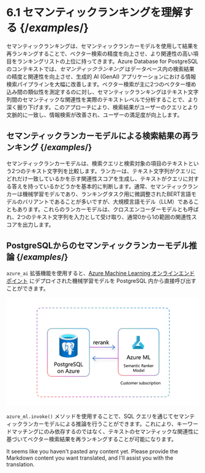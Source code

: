 # 6.1 セマンティックランキングを理解する {/*examples*/}

セマンティックランキングは、セマンティックランカーモデルを使用して結果を再ランキングすることで、ベクター検索の精度を向上させ、より関連性の高い項目をランキングリストの上位に持ってきます。Azure Database for PostgreSQL のコンテキストでは、_セマンティックランキング_ はデータベース内の検索結果の精度と関連性を向上させ、生成的 AI (GenAI) アプリケーションにおける情報検索パイプラインを大幅に改善します。ベクター検索が主に2つのベクター埋め込み間の類似性を測定するのに対し、セマンティックランキングはテキスト文字列間のセマンティックな関連性を実際のテキストレベルで分析することで、より深く掘り下げます。このアプローチにより、検索結果がユーザーのクエリとより文脈的に一致し、情報検索が改善され、ユーザーの満足度が向上します。

## セマンティックランカーモデルによる検索結果の再ランキング {/*examples*/}

セマンティックランカーモデルは、検索クエリと検索対象の項目のテキストという2つのテキスト文字列を比較します。ランカーは、テキスト文字列がクエリにどれだけ一致しているかを示す関連性スコアを生成し、テキストがクエリに対する答えを持っているかどうかを基本的に判断します。通常、セマンティックランカーは機械学習モデルであり、ランキングタスク用に微調整されたBERT言語モデルのバリアントであることが多いですが、大規模言語モデル（LLM）であることもあります。これらのランカーモデルは、クロスエンコーダーモデルとも呼ばれ、2つのテキスト文字列を入力として受け取り、通常0から1の範囲の関連性スコアを出力します。

## PostgreSQLからのセマンティックランカーモデル推論 {/*examples*/}

`azure_ai` 拡張機能を使用すると、[Azure Machine Learning オンラインエンドポイント](https://learn.microsoft.com/azure/machine-learning/concept-endpoints-online) にデプロイされた機械学習モデルを PostgreSQL 内から直接呼び出すことができます。

![Azure ML にデプロイされたセマンティックランカーモデルを呼び出して、Azure Database for PostgreSQL から再ランキングを実行する様子を示す図。](../img/semantic-ranking-solution-architecture.png)

`azure_ml.invoke()` メソッドを使用することで、SQL クエリを通じてセマンティックランカーモデルによる推論を行うことができます。これにより、キーワードマッチングにのみ依存するのではなく、テキストのセマンティックな関連性に基づいてベクター検索結果を再ランキングすることが可能になります。

It seems like you haven't pasted any content yet. Please provide the Markdown content you want translated, and I'll assist you with the translation.
